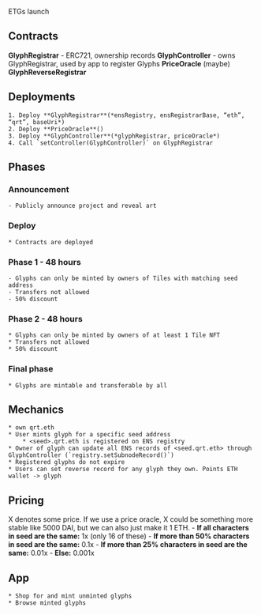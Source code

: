 ETGs launch

## Contracts
**GlyphRegistrar** - ERC721, ownership records
**GlyphController** - owns GlyphRegistrar, used by app to register Glyphs
**PriceOracle** (maybe)
**GlyphReverseRegistrar**


## Deployments
	1. Deploy **GlyphRegistrar**(*ensRegistry, ensRegistrarBase, “eth”, “qrt”, baseUri*)
	2. Deploy **PriceOracle**()
	3. Deploy **GlyphController**(*glyphRegistrar, priceOracle*)
	4. Call `setController(GlyphController)` on GlyphRegistrar


## Phases
### Announcement
	- Publicly announce project and reveal art

### Deploy
	* Contracts are deployed

### Phase 1 - 48 hours
	- Glyphs can only be minted by owners of Tiles with matching seed address
	- Transfers not allowed
	- 50% discount

### Phase 2 - 48 hours
	* Glyphs can only be minted by owners of at least 1 Tile NFT
	* Transfers not allowed
	* 50% discount

### Final phase
	* Glyphs are mintable and transferable by all


## Mechanics
	* own qrt.eth
	* User mints glyph for a specific seed address
		* <seed>.qrt.eth is registered on ENS registry
	* Owner of glyph can update all ENS records of <seed.qrt.eth> through GlyphController (`registry.setSubnodeRecord()`)
	* Registered glyphs do not expire
	* Users can set reverse record for any glyph they own. Points ETH wallet -> glyph


## Pricing
X denotes some price. If we use a price oracle, X could be something more stable like 5000 DAI, but we can also just make it 1 ETH.
	- **If all characters in seed are the same:** 1x (only 16 of these)
	- **If more than 50% characters in seed are the same:** 0.1x
	- **If more than 25% characters in seed are the same:** 0.01x
	- **Else:** 0.001x


## App
	* Shop for and mint unminted glyphs
	* Browse minted glyphs